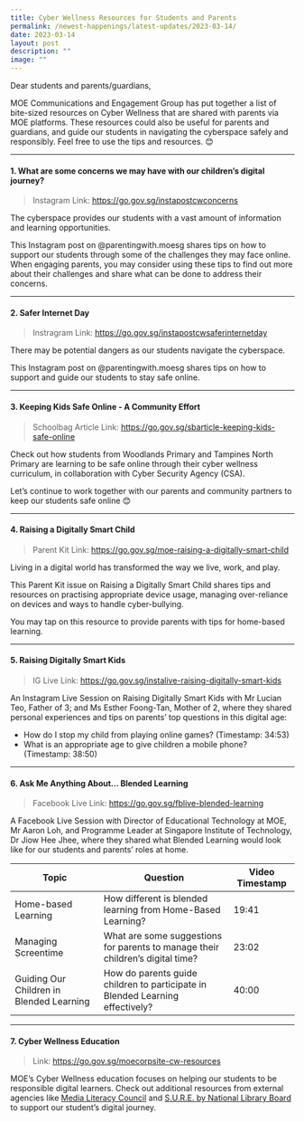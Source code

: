 ```yaml
---
title: Cyber Wellness Resources for Students and Parents
permalink: /newest-happenings/latest-updates/2023-03-14/
date: 2023-03-14
layout: post
description: ""
image: ""
---
```

Dear students and parents/guardians, 

MOE Communications and Engagement Group has put together a list of bite-sized resources on Cyber Wellness that are shared with parents via MOE platforms. These resources could also be useful for parents and guardians, and guide our students in navigating the cyberspace safely and responsibly. Feel free to use the tips and resources. 😊 

----
#### 1. What are some concerns we may have with our children’s digital journey?
> Instagram Link: https://go.gov.sg/instapostcwconcerns

The cyberspace provides our students with a vast amount of information and learning opportunities.

This Instagram post on @parentingwith.moesg shares tips on how to support our students through some of the challenges they may face online. When engaging parents, you may consider using these tips to find out more about their challenges and share what can be done to address their concerns.

-----
#### 2. Safer Internet Day
> Instragram Link: https://go.gov.sg/instapostcwsaferinternetday

There may be potential dangers as our students navigate the cyberspace. 

This Instagram post on @parentingwith.moesg shares tips on how to support and guide our students to stay safe online.

---------------
#### 3. Keeping Kids Safe Online - A Community Effort
> Schoolbag Article Link: https://go.gov.sg/sbarticle-keeping-kids-safe-online

Check out how students from Woodlands Primary and Tampines North Primary are learning to be safe online through their cyber wellness curriculum, in collaboration with Cyber Security Agency (CSA).

Let’s continue to work together with our parents and community partners to keep our students safe online 😊 

-------------------
#### 4. Raising a Digitally Smart Child
> Parent Kit Link: https://go.gov.sg/moe-raising-a-digitally-smart-child

Living in a digital world has transformed the way we live, work, and play. 

This Parent Kit issue on Raising a Digitally Smart Child shares tips and resources on practising appropriate device usage, managing over-reliance on devices and ways to handle cyber-bullying. 

You may tap on this resource to provide parents with tips for home-based learning.

------------------
#### 5. Raising Digitally Smart Kids
> IG Live Link: https://go.gov.sg/instalive-raising-digitally-smart-kids

An Instagram Live Session on Raising Digitally Smart Kids with Mr Lucian Teo, Father of 3; and Ms Esther Foong-Tan, Mother of 2, where they shared personal experiences and tips on parents’ top questions in this digital age:

* How do I stop my child from playing online games? (Timestamp: 34:53)
* What is an appropriate age to give children a mobile phone? (Timestamp: 38:50)

----------------
#### 6. Ask Me Anything About... Blended Learning
> Facebook Live Link: https://go.gov.sg/fblive-blended-learning

A Facebook Live Session with Director of Educational Technology at MOE, Mr Aaron Loh, and Programme Leader at Singapore Institute of Technology, Dr Jiow Hee Jhee, where they shared what Blended Learning would look like for our students and parents’ roles at home.

| Topic | Question | Video Timestamp |
| ---- | ----- | ----- |
|Home-based Learning | How different is blended learning from Home-Based Learning? | 19:41 |
|Managing Screentime | What are some suggestions for parents to manage their children’s digital time? | 23:02 |
| Guiding Our Children in Blended Learning | How do parents guide children to participate in Blended Learning effectively? | 40:00 |

-------------------------
#### 7. Cyber Wellness Education
> Link: https://go.gov.sg/moecorpsite-cw-resources

MOE’s Cyber Wellness education focuses on helping our students to be responsible digital learners. Check out additional resources from external agencies like [Media Literacy Council](https://go.gov.sg/medialiteracycouncil-cw-resources) and [S.U.R.E. by National Library Board](https://go.gov.sg/nlb-sure-campaign) to support our student’s digital journey.

